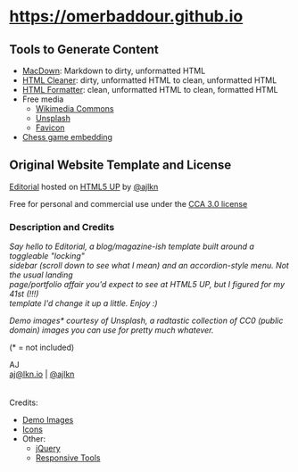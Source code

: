 # https://omerbaddour.github.io

## Tools to Generate Content

- [MacDown](https://macdown.uranusjr.com/): Markdown to dirty, unformatted HTML
- [HTML Cleaner](https://html-cleaner.com/): dirty, unformatted HTML to clean, unformatted HTML
- [HTML Formatter](https://www.freeformatter.com/html-formatter.html): clean, unformatted HTML to clean, formatted HTML
- Free media
	- [Wikimedia Commons](https://commons.wikimedia.org/wiki/Main_Page)
	- [Unsplash](https://unsplash.com/)
	- [Favicon](http://onlinefavicon.com/)
- [Chess game embedding](http://pgn4web-board-generator.casaschi.net/board-generator.html)

## Original Website Template and License

[Editorial](https://html5up.net/editorial) hosted on [HTML5 UP](https://html5up.net/) by [@ajlkn](https://twitter.com/ajlkn)

Free for personal and commercial use under the [CCA 3.0 license](https://html5up.net/license)

### Description and Credits

_Say hello to Editorial, a blog/magazine-ish template built around a toggleable "locking"  
sidebar (scroll down to see what I mean) and an accordion-style menu. Not the usual landing  
page/portfolio affair you'd expect to see at HTML5 UP, but I figured for my 41st (!!!)  
template I'd change it up a little. Enjoy :)_

_Demo images* courtesy of Unsplash, a radtastic collection of CC0 (public domain) images
you can use for pretty much whatever._

(* = not included)

AJ  
[aj@lkn.io](https://aj.lkn.io/) | [@ajlkn](https://twitter.com/ajlkn)
\
\
\
Credits:
- [Demo Images](https://unsplash.com/)
- [Icons](https://fontawesome.com/)
- Other:
	- [jQuery](https://jquery.com/)
	- [Responsive Tools](https://github.com/ajlkn/responsive-tools)
